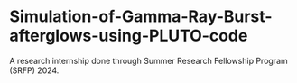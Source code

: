 # Simulation-of-Gamma-Ray-Burst-afterglows-using-PLUTO-code
A research internship done through Summer Research Fellowship Program (SRFP) 2024.
